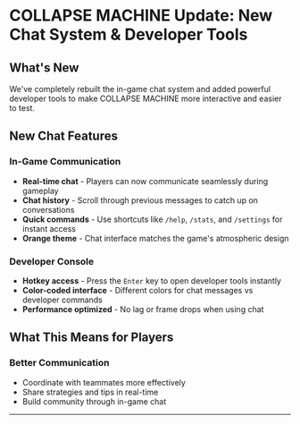 # COLLAPSE MACHINE Update: New Chat System & Developer Tools

## What's New

We've completely rebuilt the in-game chat system and added powerful developer tools to make COLLAPSE MACHINE more interactive and easier to test.

## New Chat Features

### In-Game Communication
- **Real-time chat** - Players can now communicate seamlessly during gameplay
- **Chat history** - Scroll through previous messages to catch up on conversations
- **Quick commands** - Use shortcuts like `/help`, `/stats`, and `/settings` for instant access
- **Orange theme** - Chat interface matches the game's atmospheric design

### Developer Console
- **Hotkey access** - Press the `Enter` key to open developer tools instantly
- **Color-coded interface** - Different colors for chat messages vs developer commands
- **Performance optimized** - No lag or frame drops when using chat

## What This Means for Players

### Better Communication
- Coordinate with teammates more effectively
- Share strategies and tips in real-time
- Build community through in-game chat

---
